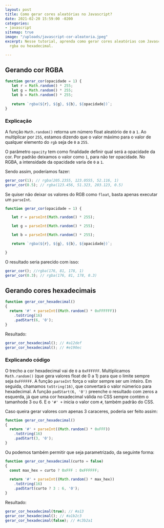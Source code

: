 ```yaml
---
layout: post
title: Como gerar cores aleatórias no Javascript?
date: 2021-02-20 15:59:00 -0200
categories:
- javascript
sitemap: true
image: "/uploads/javascript-cor-aleatoria.jpeg"
excerpt: Nesse tutorial, aprenda como gerar cores aleatórias com Javascript, seja
  rgba ou hexadecimal.

---
```

## Gerando cor RGBA

```javascript
function gerar_cor(opacidade = 1) {
   let r = Math.random() * 255;
   let g = Math.random() * 255;
   let b = Math.random() * 255;
   
   return `rgba(${r}, ${g}, ${b}, ${opacidade})`;
}
```

### Explicação

A função `Math.random()` retorna um número float aleatório de `0` a `1`. Ao multiplicar por `255`, estamos dizendo que o valor máximo para o valor de qualquer elemento do `rgb` seja de `0` a `255`.

O parâmetro `opacity` tem como finalidade definir qual será a opacidade da cor. Por padrão deixamos o valor como `1`, para não ter opacidade. No RGBA, a intensidade da opacidade varia de `0` a `1`.

Sendo assim, poderíamos fazer:

```javascript
gerar_cor(1); // rgba(205.2355, 123.0555, 52.116, 1)
gerar_cor(0.5); // rgba(123.456, 51.323, 203.123, 0.5) 
```

Se quiser não deixar os valores do RGB como `float`, basta apenas executar um `parseInt`.

```javascript
function gerar_cor(opacidade = 1) {

   let r = parseInt(Math.random() * 255);

   let g = parseInt(Math.random() * 255);

   let b = parseInt(Math.random() * 255);

   return `rgba(${r}, ${g}, ${b}, ${opacidade})`;

}
```

O resultado seria parecido com isso:

```javascript
gerar_cor(); //rgba(176, 81, 178, 1)
gerar_cor(0.3); // rgba(176, 81, 178, 0.3)
```

  
## Gerando cores hexadecimais

```javascript
function gerar_cor_hexadecimal()
{
  return '#' + parseInt((Math.random() * 0xFFFFFF))
    .toString(16)
    .padStart(6, '0');
}
```

Resultado:

```javascript
gerar_cor_hexadecimal(); // #a12def
gerar_cor_hexadecimal(); // #e190ec
```

### Explicando código

O trecho a cor hexadecimal vai de `0` a `0xFFFFFF`. Multiplicamos `Math.random()` (que gera valores float de 0 a 1) para que o limite sempre seja `0xFFFFFF`. A função `parseInt` força o valor sempre ser um inteiro. Em seguida, chamamos `toString(16)`, que convertará o valor númerico para hexadecimal. A função `padStart(6, '0')` preenche o resultado com zeros a esquerda, já que uma cor hexadecimal válida no CSS sempre contém o tamanhode 3 ou 6. E o `'#' +` inicia o valor com `#`, também padrão do CSS.

Caso queira gerar valores com apenas 3 caraceres, poderia ser feito assim:


```javascript
function gerar_cor_hexadecimal()
{
  return '#' + parseInt((Math.random() * 0xFFF))
    .toString(16)
    .padStart(3, '0');
}
```

Ou podemos também permitir que seja parametrizado, da seguinte forma:

```javascript
function gerar_cor_hexadecimal(curto = false)
{
  const max_hex = curto ? 0xFFF : 0xFFFFFF;
  
  return '#' + parseInt((Math.random() * max_hex))
    .toString(16)
    .padStart(curto ? 3 : 6, '0');
}
```

Resultado:

```javascript
gerar_cor_hexadecimal(true); // #a13
gerar_cor_hexadecimal(); // #a1b2c3
gerar_cor_hexadecimal(false); // #c3b2a1